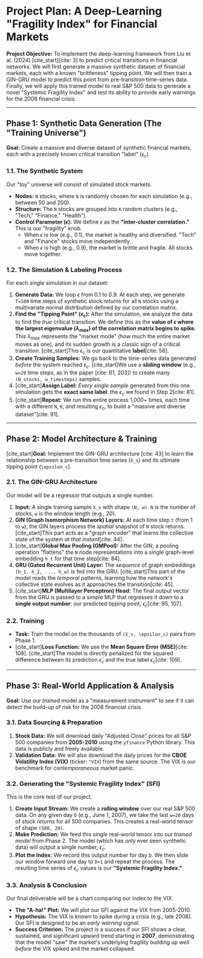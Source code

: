 # Project Plan: A Deep-Learning "Fragility Index" for Financial Markets

**Project Objective:** To implement the deep-learning framework from Liu et al. (2024) [cite_start][cite: 3] to predict critical transitions in financial networks. We will first generate a massive synthetic dataset of financial markets, each with a known "brittleness" tipping point. We will then train a GIN-GRU model to predict this point from pre-transition time-series data. Finally, we will apply this trained model to real S&P 500 data to generate a novel "Systemic Fragility Index" and test its ability to provide early warnings for the 2008 financial crisis.

---

## Phase 1: Synthetic Data Generation (The "Training Universe")

**Goal:** Create a massive and diverse dataset of synthetic financial markets, each with a precisely known critical transition "label" ($\epsilon_c$).

### 1.1. The Synthetic System
Our "toy" universe will consist of simulated stock markets.
* **Nodes:** `N` stocks, where `N` is randomly chosen for each simulation (e.g., between 50 and 200).
* **Structure:** The `N` stocks are grouped into `K` random clusters (e.g., "Tech," "Finance," "Health").
* **Control Parameter ($\epsilon$):** We define $\epsilon$ as the **"inter-cluster correlation."** This is our "fragility" knob.
    * When $\epsilon$ is low (e.g., 0.1), the market is healthy and diversified. "Tech" and "Finance" stocks move independently.
    * When $\epsilon$ is high (e.g., 0.9), the market is brittle and fragile. All stocks move together.

### 1.2. The Simulation & Labeling Process
For each *single* simulation in our dataset:
1.  **Generate Data:** We loop $\epsilon$ from 0.1 to 0.9. At each step, we generate `T=100` time steps of synthetic stock *returns* for all `N` stocks using a multivariate normal distribution defined by our correlation matrix.
2.  **Find the "Tipping Point" ($\epsilon_c$):** After the simulation, we analyze the data to find the *true* critical transition. We define this as the **value of $\epsilon$ where the largest eigenvalue ($\lambda_{max}$) of the correlation matrix begins to spike.** This $\lambda_{max}$ represents the "market mode" (how much the entire market moves as one), and its sudden growth is a classic sign of a critical transition. [cite_start]This $\epsilon_c$ is our quantitative **label**[cite: 56].
3.  **Create Training Samples:** We go back to the time-series data generated *before* the system reached $\epsilon_c$. [cite_start]We use a **sliding window** (e.g., `w=20` time steps, as in the paper [cite: 61, 203]) to create many `(N_stocks, w_timesteps)` samples.
4.  [cite_start]**Assign Label:** *Every single sample* generated from this one simulation gets the **exact same label**: the $\epsilon_c$ we found in Step 2[cite: 81].
5.  [cite_start]**Repeat:** We run this entire process 1,000+ times, each time with a different `N`, `K`, and resulting $\epsilon_c$, to build a "massive and diverse dataset"[cite: 91].

---

## Phase 2: Model Architecture & Training

[cite_start]**Goal:** Implement the GIN-GRU architecture [cite: 43] to learn the relationship between a pre-transition time series (`X_s`) and its ultimate tipping point (`\epsilon_c`).

### 2.1. The GIN-GRU Architecture
Our model will be a regressor that outputs a single number.
1.  **Input:** A single training sample `X_s` with shape `(N, w)`. `N` is the number of stocks, `w` is the window length (e.g., 20).
2.  **GIN (Graph Isomorphism Network) Layers:** At each time step `t` (from 1 to `w`), the GIN layers process the *spatial* snapshot of `N` stock returns. [cite_start]This part acts as a "graph encoder" that learns the collective state of the system *at that instant*[cite: 44].
3.  [cite_start]**Global Max Pooling (GMPool):** After the GIN, a pooling operation "flattens" the `N` node representations into a single graph-level embedding `h_t` for that time step[cite: 84].
4.  **GRU (Gated Recurrent Unit) Layer:** The *sequence* of graph embeddings `[h_1, h_2, ..., h_w]` is fed into the GRU. [cite_start]This part of the model reads the *temporal* patterns, learning how the network's collective state evolves as it approaches the transition[cite: 45].
5.  [cite_start]**MLP (Multilayer Perceptron) Head:** The final output vector from the GRU is passed to a simple MLP that regresses it down to a **single output number**: our predicted tipping point, $\tilde{\epsilon}_c$[cite: 85, 107].

### 2.2. Training
* **Task:** Train the model on the thousands of `(X_s, \epsilon_c)` pairs from Phase 1.
* [cite_start]**Loss Function:** We use the **Mean Square Error (MSE)**[cite: 108]. [cite_start]The model is directly penalized for the squared difference between its prediction $\tilde{\epsilon}_c$ and the true label $\epsilon_c$[cite: 109].

---

## Phase 3: Real-World Application & Analysis

**Goal:** Use our *trained* model as a "measurement instrument" to see if it can detect the build-up of risk for the 2008 financial crisis.

### 3.1. Data Sourcing & Preparation
1.  **Stock Data:** We will download daily "Adjusted Close" prices for all S&P 500 companies from **2005-2010** using the `yfinance` Python library. This data is publicly and freely available.
2.  **Validation Data:** We will also download the daily prices for the **CBOE Volatility Index (VIX)** (ticker: `^VIX`) from the same source. The VIX is our benchmark for *contemporaneous* market panic.

### 3.2. Generating the "Systemic Fragility Index" (SFI)
This is the core test of our project.
1.  **Create Input Stream:** We create a **rolling window** over our real S&P 500 data. On any given day `D` (e.g., June 1, 2007), we take the last `w=20` days of stock *returns* for all 500 companies. This creates a real-world tensor of shape `(500, 20)`.
2.  **Make Prediction:** We feed this *single* real-world tensor into our *trained model* from Phase 2. The model (which has *only* ever seen synthetic data) will output a single number, $\tilde{\epsilon}_c$.
3.  **Plot the Index:** We record this output number for day `D`. We then slide our window forward one day to `D+1` and repeat the process. The resulting time series of $\tilde{\epsilon}_c$ values is our **"Systemic Fragility Index."**

### 3.3. Analysis & Conclusion
Our final deliverable will be a chart comparing our index to the VIX.
* **The "A-ha!" Plot:** We will plot our SFI against the VIX from 2005-2010.
* **Hypothesis:** The VIX is known to spike *during* a crisis (e.g., late 2008). Our SFI is designed to be an *early warning signal*.
* **Success Criterion:** The project is a success if our SFI shows a clear, sustained, and significant upward trend starting in **2007**, demonstrating that the model "saw" the market's underlying fragility building up *well before* the VIX spiked and the market collapsed.